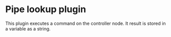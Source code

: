 # Pipe lookup plugin
This plugin executes a command on the controller node. It result is stored 
in a variable as a string.
